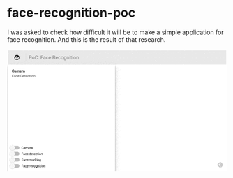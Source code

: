 face-recognition-poc
====================

I was asked to check how difficult it will be to make a simple application for face recognition.
And this is the result of that research.

![Example](https://raw.githubusercontent.com/patrykpacewicz/face-recognition-poc/master/doc/gif/pwmfXfAxSO.gif)
